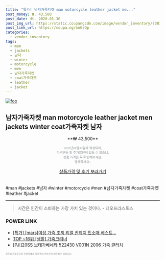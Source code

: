 ```yaml
--- 
title: "특가! 남자가죽자켓 man motorcycle leather jacket me..." 
post_money: ₩. 43,500 
post_date: dt. 2020.01.30 
post_img_url: https://static.coupangcdn.com/image/vendor_inventory/7381/dabd08f9d772417180c92beae2e205bac45f5c0c3af2f17d458e86209be0.jpg 
post_link_url: https://coupa.ng/bnGsOp 
categories: 
  - vendor_inventory 
tags: 
  - man 
  - jackets 
  - 남자 
  - winter 
  - motorcycle 
  - men 
  - 남자가죽자켓 
  - coat가죽자켓 
  - leather 
  - jacket 
--- 
```

[![foo](https://static.coupangcdn.com/image/vendor_inventory/7381/dabd08f9d772417180c92beae2e205bac45f5c0c3af2f17d458e86209be0.jpg)](https://coupa.ng/bnGsOp) 

## 남자가죽자켓 man motorcycle leather jacket men jackets winter coat가죽자켓 남자 
<p style="text-align: center;">**₩ 43,500**</p> 
<p style="text-align: center;"><span style="color: #898c8f; font-family: Georgia,Times,serif; font-size: 0.75em;">2020년01월30일에 작성되어, <br>가격변동 및 추가할인이 있을 수 있으니,<br> 상품 가격을 꼭!확인해주세요.<br>행복하세요~</span> 
</p>	 
<div markdown="0" style="text-align: center;"><a href="https://coupa.ng/bnGsOp" class="btn btn--success">상품가격 및 후기 보러가기</a></div> 
<br><br> 
  #man #jackets #남자 #winter #motorcycle #men #남자가죽자켓 #coat가죽자켓 #leather #jacket 
<hr> 

> 시간은 인간이 소비하는 가장 가치 있는 것이다. - 테오프라스토스 


### POWER LINK

* <a href="https://blog.naver.com/sakai111/221788091163" target="_blank">[특가] [mars]여성 가죽 조끼 리얼 빈티지 민소매 베스트...</a>
* <a href="https://blog.naver.com/fasyy4321/221777786028" target="_blank"> TOP ~16위 [생활] 가죽크리너</a>
* <a href="https://blog.naver.com/sakai111/221784675890" target="_blank">[PJI]20SS 보테가베네타 522430 V001N 2006 가죽 클러치</a>

<span style="color: #898c8f; font-family: Georgia,Times,serif; font-size: 0.55em;">파트너스활동으로 작성자에게 일정액의 커미션이 제공될수 있습니다.</span> 
